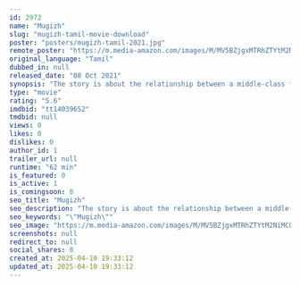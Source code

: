 ```yaml
---
id: 2972
name: "Mugizh"
slug: "mugizh-tamil-movie-download"
poster: "posters/mugizh-tamil-2021.jpg"
remote_poster: "https://m.media-amazon.com/images/M/MV5BZjgxMTRhZTYtM2NiMC00NmQ4LWFkNzItNTUwMGI0MTkwZDM0XkEyXkFqcGc@._V1_SX300.jpg"
original_language: "Tamil"
dubbed_in: null
released_date: "08 Oct 2021"
synopsis: "The story is about the relationship between a middle-class family and their beloved dog."
type: "movie"
rating: "5.6"
imdbid: "tt14039652"
tmdbid: null
views: 0
likes: 0
dislikes: 0
author_id: 1
trailer_url: null
runtime: "62 min"
is_featured: 0
is_active: 1
is_comingsoon: 0
seo_title: "Mugizh"
seo_description: "The story is about the relationship between a middle-class family and their beloved dog."
seo_keywords: "\"Mugizh\""
seo_image: "https://m.media-amazon.com/images/M/MV5BZjgxMTRhZTYtM2NiMC00NmQ4LWFkNzItNTUwMGI0MTkwZDM0XkEyXkFqcGc@._V1_SX300.jpg"
screenshots: null
redirect_to: null
social_shares: 0
created_at: 2025-04-10 19:33:12
updated_at: 2025-04-10 19:33:12
---
```


